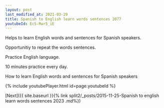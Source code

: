 ```yaml
---
layout: post
last_modified_at: 2021-03-29
title: Spanish to English learn words sentences 2077 
youtubeId: Ec5-Rwr5_iE
---
```

 
 
Helps to learn English words and sentences for Spanish speakers.

Opportunitiy to repeat the words sentences. 

Practice English language. 
 
10 minutes practice every day. 
 
How to learn English words and sentences for Spanish speakers 
 
{% include youtubePlayer.html id=page.youtubeId %}
 
 
[Next]({{ site.baseurl }}{% link  split2/_posts/2015-11-25-Spanish to english learn words sentences 2023 .md%})
 
